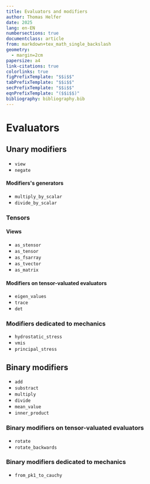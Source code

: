 ```yaml
---
title: Evaluators and modifiers
author: Thomas Helfer
date: 2025
lang: en-EN
numbersections: true
documentclass: article
from: markdown+tex_math_single_backslash
geometry:
  - margin=2cm
papersize: a4
link-citations: true
colorlinks: true
figPrefixTemplate: "$$i$$"
tabPrefixTemplate: "$$i$$"
secPrefixTemplate: "$$i$$"
eqnPrefixTemplate: "($$i$$)"
bibliography: bibliography.bib
---
```


# Evaluators

## Unary modifiers

- `view`
- `negate`

#### Modifiers's generators

- `multiply_by_scalar`
- `divide_by_scalar`

### Tensors

#### Views

- `as_stensor`
- `as_tensor`
- `as_fsarray`
- `as_tvector`
- `as_matrix`

#### Modifiers on tensor-valuated evaluators

- `eigen_values`
- `trace`
- `det`

### Modifiers dedicated to mechanics

- `hydrostatic_stress`
- `vmis`
- `principal_stress`

## Binary modifiers

-  `add`
-  `substract`
-  `multiply`
-  `divide`
-  `mean_value`
-  `inner_product`

### Binary modifiers on tensor-valuated evaluators

- `rotate`
- `rotate_backwards`

### Binary modifiers dedicated to mechanics

- `from_pk1_to_cauchy`
